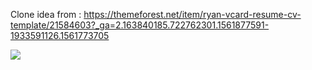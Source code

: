 Clone idea from : https://themeforest.net/item/ryan-vcard-resume-cv-template/21584603?_ga=2.163840185.722762301.1561877591-1933591126.1561773705

<img src="https://github.com/hungdev/react-customer-chat/blob/master/demo-vcard.png?raw=true"/>
